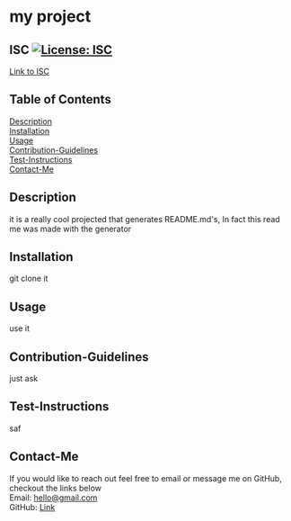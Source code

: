 # my project

  ## ISC [![License: ISC](https://img.shields.io/badge/License-ISC-blue.svg)](https://opensource.org/licenses/ISC)<br /> 
  [Link to ISC](https://opensource.org/licenses/ISC)

  ## Table of Contents

  [Description](#Description)<br /> 
  [Installation](#Installation)<br /> 
  [Usage](#Usage)<br /> 
  [Contribution-Guidelines](#Contribution-Guidelines)<br /> 
  [Test-Instructions](#Test-Instructions)<br /> 
  [Contact-Me](#Contact-Me)<br /> 

  ## Description

  it is a really cool projected that generates README.md's, In fact this read me was made with the generator
  
  ## Installation
  
  git clone it

  ## Usage

  use it

  ## Contribution-Guidelines

  just ask

  ## Test-Instructions

  saf

  ## Contact-Me

  If you would like to reach out feel free to email or message me on GitHub, checkout the links below<br /> 
  Email: hello@gmail.com<br /> 
  GitHub:
  [Link](https://github.com/asbaxter)

  